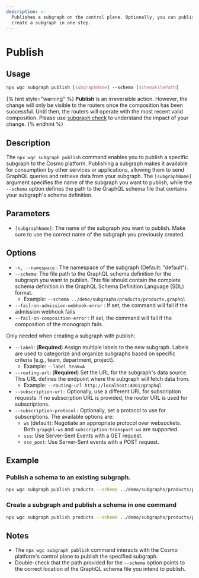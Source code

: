 ```yaml
---
description: >-
  Publishes a subgraph on the control plane. Optionally, you can publish and
  create a subgraph in one step.
---
```


# Publish

## **Usage**

```css
npx wgc subgraph publish [subgraphName] --schema [schemaFilePath]
```

{% hint style="warning" %}
**Publish** is an irreversible action. However, the change will only be visible to the routers once the composition has been successful. Until then, the routers will operate with the most recent valid composition. Please use [subgraph check](check.md) to understand the impact of your change.
{% endhint %}

## **Description**

The `npx wgc subgraph publish` command enables you to publish a specific subgraph to the Cosmo platform. Publishing a subgraph makes it available for consumption by other services or applications, allowing them to send GraphQL queries and retrieve data from your subgraph. The `[subgraphName]` argument specifies the name of the subgraph you want to publish, while the `--schema` option defines the path to the GraphQL schema file that contains your subgraph's schema definition.

## **Parameters**

* `[subgraphName]`: The name of the subgraph you want to publish. Make sure to use the correct name of the subgraph you previously created.

## **Options**

* `-n, --namespace` : The namespace of the subgraph (Default: "default").
* `--schema`: The file path to the GraphQL schema definition for the subgraph you want to publish. This file should contain the complete schema definition in the GraphQL Schema Definition Language (SDL) format.
  * Example: `--schema ../demo/subgraphs/products/products.graphql`
* `--fail-on-admission-webhook-error` : If set, the command will fail if the admission webhook fails
* `--fail-on-composition-error` : If set, the command will fail if the composition of the monograph fails.

Only needed when creating a subgraph with publish:

* `--label`: (**Required**) Assign multiple labels to the new subgraph. Labels are used to categorize and organize subgraphs based on specific criteria (e.g., team, department, project).
  * Example: `--label team=A`
* `--routing-url`: (**Required**) Set the URL for the subgraph's data source. This URL defines the endpoint where the subgraph will fetch data from.
  * Example: `--routing-url http://localhost:4001/graphql`
* `--subscription-url:` Optionally, use a different URL for subscription requests. If no subscription URL is provided, the router URL is used for subscriptions.
* `--subscription-protocol:` Optionally, set a protocol to use for subscriptions. The available options are:
  * `ws` (default): Negotiate an appropriate protocol over websockets. Both `grapqhl-ws` and `subscription-transport-ws` are supported.
  * `sse`: Use Server-Sent Events with a GET request.
  * `sse_post`: Use Server-Sent events with a POST request.

## **Example**

### Publish a schema to an existing subgraph.

```bash
npx wgc subgraph publish products --schema ../demo/subgraphs/products/products.graphql
```

### **Create a subgraph and publish a schema in one command**

```bash
npx wgc subgraph publish products --schema ../demo/subgraphs/products/products.graphql --routing-url http://localhost:4001/graphql --label=team=A
```

## **Notes**

* The `npx wgc subgraph publish` command interacts with the Cosmo platform's control plane to publish the specified subgraph.
* Double-check that the path provided for the `--schema` option points to the correct location of the GraphQL schema file you intend to publish.
